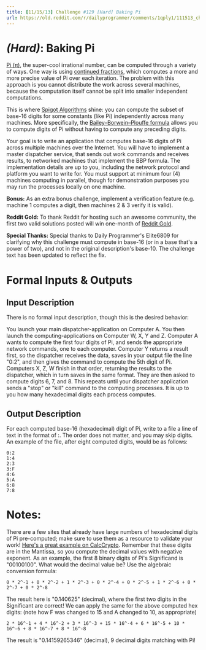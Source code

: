 ```yaml
---
title: [11/15/13] Challenge #129 [Hard] Baking Pi
url: https://old.reddit.com/r/dailyprogrammer/comments/1qply1/111513_challenge_129_hard_baking_pi/
---
```


# [](#HardIcon) *(Hard)*: Baking Pi

[Pi (π)](http://en.wikipedia.org/wiki/Pi), the super-cool irrational number, can be computed through a variety of ways. One way is using [continued fractions](http://en.wikipedia.org/wiki/Continued_fraction), which computes a more and more precise value of Pi over each iteration. The problem with this approach is you cannot distribute the work across several machines, because the computation itself cannot be split into smaller independent computations.

This is where [Spigot Algorithms](http://en.wikipedia.org/wiki/Spigot_algorithm) shine: you can compute the subset of base-16 digits for some constants (like Pi) independently across many machines. More specifically, the [Bailey–Borwein–Plouffe formula](http://en.wikipedia.org/wiki/Bailey%E2%80%93Borwein%E2%80%93Plouffe_formula) allows you to compute digits of Pi without having to compute any preceding digits.

Your goal is to write an application that computes base-16 digits of Pi across multiple machines over the Internet. You will have to implement a master dispatcher service, that sends out work commands and receives results, to networked machines that implement the BBP formula. The implementation details are up to you, including the network protocol and platform you want to write for. You must support at minimum four (4) machines computing in parallel, though for demonstration purposes you may run the processes locally on one machine.

**Bonus:** As an extra bonus challenge, implement a verification feature (e.g. machine 1 computes a digit, then machines 2 & 3 verify it is valid).

**Reddit Gold:** To thank Reddit for hosting such an awesome community, the first two valid solutions posted will win one-month of [Reddit Gold](http://www.reddit.com/gold/about).

**Special Thanks:** Special thanks to Daily Programmer's Elite6809 for clarifying why this challenge must compute in base-16 (or in a base that's a power of two), and not in the original description's base-10. The challenge text has been updated to reflect the fix.

# Formal Inputs & Outputs
## Input Description

There is no formal input description, though this is the desired behavior:

You launch your main dispatcher-application on Computer A. You then launch the computing-applications on Computer W, X, Y and Z. Computer A wants to compute the first four digits of Pi, and sends the appropriate network commands, one to each computer. Computer Y returns a result first, so the dispatcher receives the data, saves in your output file the line "0:2", and then gives the command to compute the 5th digit of Pi. Computers X, Z, W finish in that order, returning the results to the dispatcher, which in turn saves in the same format. They are then asked to compute digits 6, 7, and 8. This repeats until your dispatcher application sends a "stop" or "kill" command to the computing processes. It is up to you how many hexadecimal digits each process computes.

## Output Description

For each computed base-16 (hexadecimal) digit of Pi, write to a file a line of text in the format of <Digit-Index>:<Computed-Digit>. The order does not matter, and you may skip digits. An example of the file, after eight computed digits, would be as follows:

    0:2
    1:4
    2:3
    3:F
    4:6
    5:A
    6:8
    7:8

# Notes:

There are a few sites that already have large numbers of hexadecimal digits of Pi pre-computed; make sure to use them as a resource to validate your work! [Here's a great example on CalcCrypto](http://calccrypto.wikidot.com/math:pi-hex). Remember that these digits are in the Mantissa, so you compute the decimal values with negative exponent. As an example, the first 8 binary digits of Pi's Significand is "00100100". What would the decimal value be? Use the algebraic conversion formula:

    0 * 2^-1 + 0 * 2^-2 + 1 * 2^-3 + 0 * 2^-4 + 0 * 2^-5 + 1 * 2^-6 + 0 * 2^-7 + 0 * 2^-8 

The result here is "0.140625" (decimal), where the first two digits in the Significant are correct! We can apply the same for the above computed hex digits: (note how F was changed to 15 and A changed to 10, as appropriate)

    2 * 16^-1 + 4 * 16^-2 + 3 * 16^-3 + 15 * 16^-4 + 6 * 16^-5 + 10 * 16^-6 + 8 * 16^-7 + 8 * 16^-8

The result is "0.14159265346" (decimal), 9 decimal digits matching with Pi!